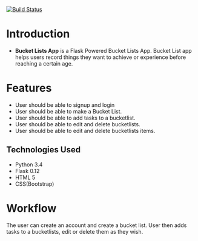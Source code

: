 [![Build Status](https://travis-ci.org/rnjane/BucketLists.svg?branch=master)](https://travis-ci.org/rnjane/BucketLists)
# Introduction

* **Bucket Lists App** is a Flask Powered Bucket Lists App. Bucket List app helps users record things they want to achieve or experience before reaching a certain age.

# Features
  * User should be able to signup and login
  * User should be able to make a Bucket List.
  * User should be able to add tasks to a bucketlist.
  * User should be able to edit and delete bucketlists.
  * User should be able to edit and delete bucketlists items.
  
## Technologies Used
 * Python 3.4
 * Flask 0.12
 * HTML 5
 * CSS(Bootstrap)

# Workflow
The user can create an account and create a bucket list. User then adds tasks to a bucketlists, edit or delete them as they wish.


